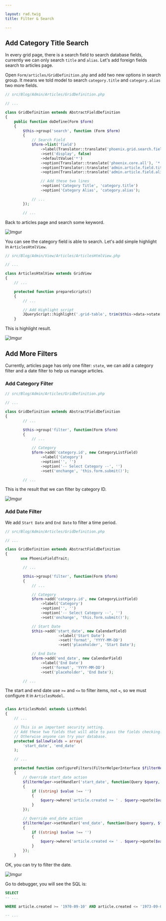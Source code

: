 ```yaml
---

layout: rad.twig
title: Filter & Search

---
```


## Add Category Title Search

In every grid page, there is a search field to search database fields, currently we can only search `title` and `alias`.
Let's add foreign fields search to articles page.

Open `Form/articles/GridDefinition.php` and add two new options in search group. It means we told model to search `category.title` and
`category.alias` two more fields.

``` php
// src/Blog/Admin/Articles/GridDefinition.php

// ...

class GridDefinition extends AbstractFieldDefinition
{
	public function doDefine(Form $form)
	{
		$this->group('search', function (Form $form)
		{
			// Search Field
			$form->list('field')
				->label(Translator::translate('phoenix.grid.search.field.label'))
				->set('display', false)
				->defaultValue('*')
                ->option(Translator::translate('phoenix.core.all'), '*')
                ->option(Translator::translate('admin.article.field.title'), 'article.title')
                ->option(Translator::translate('admin.article.field.alias'), 'article.alias');

				// Add these two lines
				->option('Category Title', 'category.title')
				->option('Category Alias', 'category.alias');

			// ...
		});

		// ...
```

Back to articles page and search some keyword.

![Imgur](http://i.imgur.com/jzxOAiz.jpg)

You can see the category field is able to search. Let's add simple highlight in `ArticlesHtmlView`.

``` php
// src/Blog/Admin/View/Articles/ArticlesHtmlView.php

// ...

class ArticlesHtmlView extends GridView
{
	// ...

	protected function prepareScripts()
	{
		// ...

		// Add Highlight script
		JQueryScript::highlight('.grid-table', trim($this->data->state['input.search.content']));
	}
```

This is highlight result.

![Imgur](http://i.imgur.com/dyKjxkr.jpg)

## Add More Filters

Currently, articles page has only one filter: `state`, we can add a category filter and a date filter to help us manage articles.

### Add Category Filter

``` php
// src/Blog/Admin/Articles/GridDefinition.php

// ...

class GridDefinition extends AbstractFieldDefinition
{
		// ...

		$this->group('filter', function(Form $form)
		{
			// ...

			// Category
			$form->add('category.id', new CategoryListField)
				->label('Category')
				->option('', '')
				->option('-- Select Category --', '')
				->set('onchange', 'this.form.submit()');

		// ...
```

This is the result that we can filter by category ID.

![Imgur](http://i.imgur.com/R0v5R20.jpg)

### Add Date Filter

We add `Start Date` and `End Date` to filter a time period.

``` php
// src/Blog/Admin/Articles/GridDefinition.php

// ...

class GridDefinition extends AbstractFieldDefinition
{
       use PhoenixFieldTrait;

		// ...

		$this->group('filter', function(Form $form)
		{
			// ...

			// Category
			$form->add('category.id', new CategoryListField)
                ->label('Category')
                ->option('', '')
                ->option('-- Select Category --', '')
                ->set('onchange', 'this.form.submit()');

			// Start Date
			$this->add('start_date', new CalendarField)
                		->label('Start Date')
                		->set('format', 'YYYY-MM-DD')
                		->set('placeholder', 'Start Date');

			// End Date
			$form->add('end_date', new CalendarField)
				->label('End Date')
				->set('format', 'YYYY-MM-DD')
				->set('placeholder', 'End Date');

		// ...
```

The start and end date use `>=` and `<=` to filter items, not `=`, so we must configure it in `ArticlesModel`.

``` php

class ArticlesModel extends ListModel
{
	// ...

	// This is an important security setting.
	// Add these two fields that will able to pass the fields checking.
	// Otherwise anyone can try your database.
	protected $allowFields = array(
		'start_date', 'end_date'
	);

	// ...

	protected function configureFilters(FilterHelperInterface $filterHelper)
	{
		// Override start_date action
		$filterHelper->setHandler('start_date', function(Query $query, $field, $value)
		{
			if ((string) $value !== '')
			{
				$query->where('article.created >= ' . $query->quote($value));
			}
		});

		// Override end_date action
		$filterHelper->setHandler('end_date', function(Query $query, $field, $value)
		{
			if ((string) $value !== '')
			{
				$query->where('article.created <= ' . $query->quote($value));
			}
		});
	}
```

OK, you can try to filter the date.

![Imgur](http://i.imgur.com/jLsnier.jpg)

Go to debugger, you will see the SQL is:

``` sql
SELECT
-- ...

WHERE article.created >= '1970-09-10' AND article.created <= '1973-09-09'

-- ...
```
